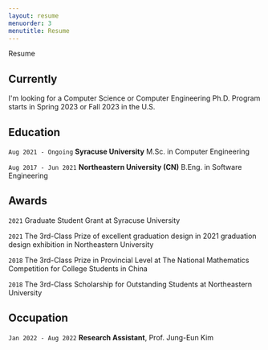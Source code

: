 ```yaml
---
layout: resume
menuorder: 3
menutitle: Resume
---
```

Resume

## Currently

I'm looking for a Computer Science or Computer Engineering Ph.D. Program starts in Spring 2023 or Fall 2023 in the U.S.

## Education

`Aug 2021 - Ongoing`
__Syracuse University__
M.Sc. in Computer Engineering

`Aug 2017 - Jun 2021`
__Northeastern University (CN)__
B.Eng. in Software Engineering

## Awards

`2021`
Graduate Student Grant at Syracuse University

`2021`
The 3rd-Class Prize of excellent graduation design in 2021 graduation design exhibition in Northeastern  University

`2018`
The 3rd-Class Prize in Provincial Level at The National Mathematics Competition for College Students in China

`2018`
The 3rd-Class Scholarship for Outstanding Students at Northeastern  University

## Occupation

`Jan 2022 - Aug 2022`
__Research Assistant__, Prof. Jung-Eun Kim




<!-- ### Footer

Last updated: May 2022 -->


